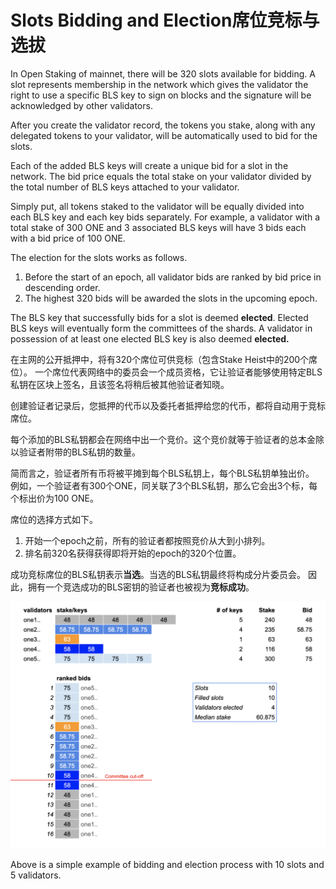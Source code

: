# Slots Bidding and Election席位竞标与选拔

In Open Staking of mainnet, there will be 320 slots available for bidding. A slot represents membership in the network which gives the validator the right to use a specific BLS key to sign on blocks and the signature will be acknowledged by other validators.

After you create the validator record, the tokens you stake, along with any delegated tokens to your validator, will be automatically used to bid for the slots.

Each of the added BLS keys will create a unique bid for a slot in the network. The bid price equals the total stake on your validator divided by the total number of BLS keys attached to your validator.

Simply put, all tokens staked to the validator will be equally divided into each BLS key and each key bids separately. For example, a validator with a total stake of 300 ONE and 3 associated BLS keys will have 3 bids each with a bid price of 100 ONE.

The election for the slots works as follows.

1. Before the start of an epoch, all validator bids are ranked by bid price in descending order.
2. The highest 320 bids will be awarded the slots in the upcoming epoch.

The BLS key that successfully bids for a slot is deemed **elected**. Elected BLS keys will eventually form the committees of the shards. A validator in possession of at least one elected BLS key is also deemed **elected.**

在主网的公开抵押中，将有320个席位可供竞标（包含Stake Heist中的200个席位）。 一个席位代表网络中的委员会一个成员资格，它让验证者能够使用特定BLS私钥在区块上签名，且该签名将稍后被其他验证者知晓。

创建验证者记录后，您抵押的代币以及委托者抵押给您的代币，都将自动用于竞标席位。

每个添加的BLS私钥都会在网络中出一个竞价。这个竞价就等于验证者的总本金除以验证者附带的BLS私钥的数量。

简而言之，验证者所有币将被平摊到每个BLS私钥上，每个BLS私钥单独出价。 例如，一个验证者有300个ONE，同关联了3个BLS私钥，那么它会出3个标，每个标出价为100 ONE。

席位的选择方式如下。

1. 开始一个epoch之前，所有的验证者都按照竞价从大到小排列。
2. 排名前320名获得获得即将开始的epoch的320个位置。

成功竞标席位的BLS私钥表示**当选**。当选的BLS私钥最终将构成分片委员会。 因此，拥有一个竞选成功的BLS密钥的验证者也被视为**竞标成功**。

![](../../.gitbook/assets/image-109.png)

Above is a simple example of bidding and election process with 10 slots and 5 validators.

